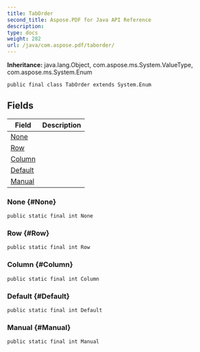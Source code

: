 ```yaml
---
title: TabOrder
second_title: Aspose.PDF for Java API Reference
description: 
type: docs
weight: 282
url: /java/com.aspose.pdf/taborder/
---
```

**Inheritance:**
java.lang.Object, com.aspose.ms.System.ValueType, com.aspose.ms.System.Enum
```
public final class TabOrder extends System.Enum
```
## Fields

| Field | Description |
| --- | --- |
| [None](#None) |  |
| [Row](#Row) |  |
| [Column](#Column) |  |
| [Default](#Default) |  |
| [Manual](#Manual) |  |
### None {#None}
```
public static final int None
```


### Row {#Row}
```
public static final int Row
```


### Column {#Column}
```
public static final int Column
```


### Default {#Default}
```
public static final int Default
```


### Manual {#Manual}
```
public static final int Manual
```


